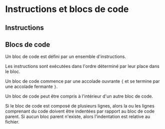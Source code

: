 
# Instructions et blocs de code

## Instructions

## Blocs de code

Un bloc de code est défini par un ensemble d'instructions.

Les instructions sont exécutées dans l'ordre déterminé par leur place dans le bloc.

Un bloc de code commence par une accolade ouvrante `{` et se termine par une accolade fermante `}`.

Un bloc de code peut être compris à l'intérieur d'un autre bloc de code.

Si le bloc de code est composé de plusieurs lignes, alors la ou les lignes comprenant du code doivent être indentées par rapport au bloc de code parent. Si aucun bloc parent n'existe, alors l'indentation est relative au fichier.
